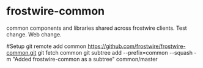 frostwire-common
================

common components and libraries shared across frostwire clients.
Test change.
Web change.

#Setup
git remote add common https://github.com/frostwire/frostwire-common.git
git fetch common
git subtree add --prefix=common --squash -m "Added frostwire-common as a subtree" common/master
